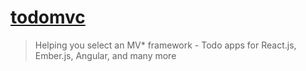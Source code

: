 # [todomvc](https://github.com/tastejs/todomvc)

> Helping you select an MV* framework - Todo apps for React.js, Ember.js, Angular, and many more
